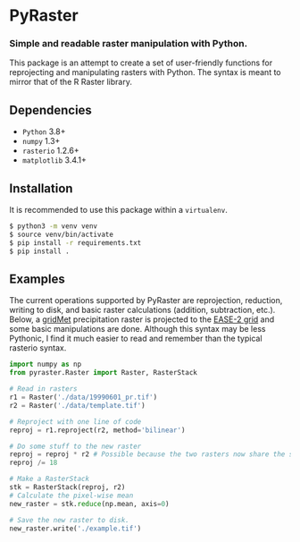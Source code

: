 # PyRaster
### Simple and readable raster manipulation with Python.

This package is an attempt to create a set of user-friendly functions for reprojecting and manipulating rasters with 
Python. The syntax is meant to mirror that of the R Raster library. 

Dependencies
------------
- `Python` 3.8+
- `numpy` 1.3+
- `rasterio` 1.2.6+
- `matplotlib` 3.4.1+

Installation
------------
It is recommended to use this package within a `virtualenv`.

```sh
$ python3 -m venv venv
$ source venv/bin/activate
$ pip install -r requirements.txt
$ pip install .
````

Examples
--------
The current operations supported by PyRaster are reprojection, reduction, writing to disk, and basic raster calculations
(addition, subtraction, etc.). Below, a [gridMet](http://www.climatologylab.org/gridmet.html) precipitation raster is 
projected to the [EASE-2 grid](https://nsidc.org/data/ease) and some basic manipulations are done. Although this syntax
may be less Pythonic, I find it much easier to read and remember than the typical rasterio syntax.

```python
import numpy as np
from pyraster.Raster import Raster, RasterStack

# Read in rasters
r1 = Raster('./data/19990601_pr.tif')
r2 = Raster('./data/template.tif')

# Reproject with one line of code
reproj = r1.reproject(r2, method='bilinear')

# Do some stuff to the new raster
reproj = reproj * r2 # Possible because the two rasters now share the same projection.
reproj /= 18

# Make a RasterStack 
stk = RasterStack(reproj, r2)
# Calculate the pixel-wise mean
new_raster = stk.reduce(np.mean, axis=0)

# Save the new raster to disk.
new_raster.write('./example.tif')
```